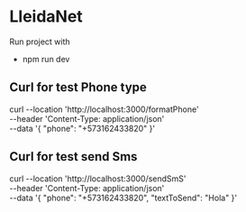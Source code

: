 # LleidaNet
Run project with 
- npm run dev


## Curl for test Phone type

curl --location 'http://localhost:3000/formatPhone' \
--header 'Content-Type: application/json' \
--data '{
    "phone": "+573162433820"
}'

## Curl for test send Sms

curl --location 'http://localhost:3000/sendSmS' \
--header 'Content-Type: application/json' \
--data '{
    "phone": "+573162433820",
    "textToSend": "Hola"
}'
